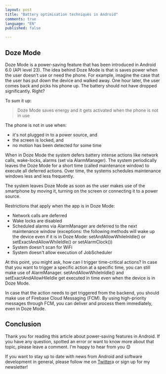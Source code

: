 ```yaml
---
layout: post
title: "Battery optimisation techniques in Android"
comments: true
language: "EN"
published: false

---
```


## Doze Mode

Doze Mode is a power-saving feature that has been introduced in Android 6.0 (API level 23).
The idea behind Doze Mode is that is saves power when the user doesn't use or need the phone. For example, imagine the case that the user has put down the device and walked away. One hour later, the user comes back and picks his phone up. The battery should not have dropped significantly. Right?

To sum it up:

>Doze Mode saves energy and it gets activated when the phone is not in use

The phone is not in use when:
- it's not plugged in to a power source, and
- the screen is locked, and
- no motion has been detected for some time

When in Doze Mode the system defers battery intense actions like network calls, wake-locks, alarms (set via AlarmManager). The system periodically leaves the Doze Mode for a short time (called maintenance window) to execute all deferred actions. Over time, the systems schedules maintenance windows less and less frequently.

The system leaves Doze Mode as soon as the user makes use of the smartphone by moving it, turning on the screen or connecting it to a power source.

Restrictions that apply when the app is in Doze Mode:
- Network calls are deferred
- Wake locks are disabled
- Scheduled alarms via AlarmManager are deferred to the next maintenance window
(exceptions: the following methods will wake up the device even if it is in Doze Mode:
setAndAllowWhileInIdle() or setExactAndAllowWhileIdle() or setAlarmClock())
- System doesn't scan for WiFi
- System doesn't allow execution of JobScheduler

At this point, you might ask, how can I trigger time-critical actions?
In case that you want to trigger a specific action at a specific time, you can still make use of AlarmManager.
setAndAllowWhileInIdle() and setExactAndAllowHileIdle get executed in time even when the device is in Doze Mode.

In case that the action needs to get triggered from the backend, you should make use of Firebase Cloud Messaging (FCM).
By using high-priority messages through FCM, you can deliver and process them immediately, even in Doze Mode.


## Conclusion

Thank you for reading this article about power-saving features in Android. If you have any question, spotted an error or want to know more about that topic, please leave a comment. I'm happy to hear from you :blush:

If you want to stay up to date with news from Android and software development in general, please follow me on <a href="https://twitter.com/andreasschrade" target="_blank">Twitter</a>a or sign up for my newsletter!